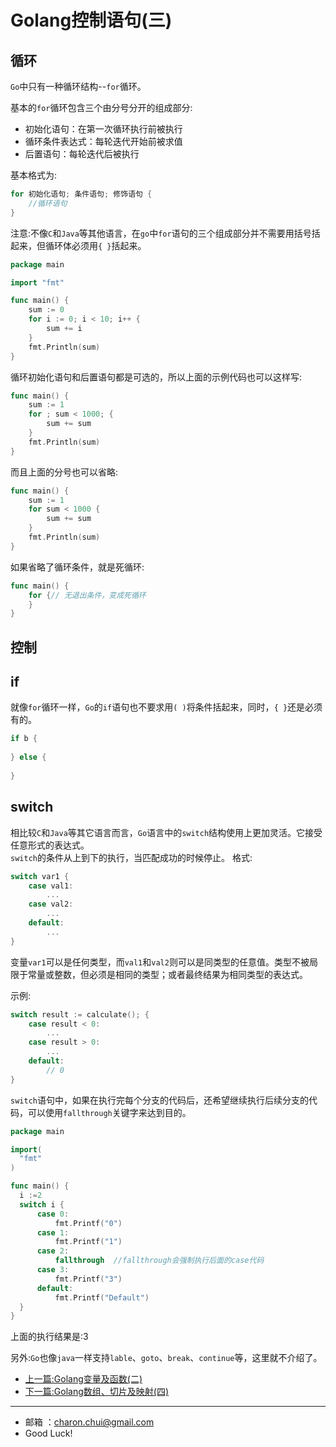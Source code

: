 Golang控制语句(三)
===


## 循环


`Go`中只有一种循环结构--`for`循环。 

基本的`for`循环包含三个由分号分开的组成部分:   

- 初始化语句：在第一次循环执行前被执行 
- 循环条件表达式：每轮迭代开始前被求值 
- 后置语句：每轮迭代后被执行

基本格式为:   
```go
for 初始化语句; 条件语句; 修饰语句 {
    //循环语句
}
```

注意:不像`C`和`Java`等其他语言，在`go`中`for`语句的三个组成部分并不需要用括号括起来，但循环体必须用`{ }`括起来。
```go
package main

import "fmt"

func main() {
    sum := 0
    for i := 0; i < 10; i++ {
        sum += i
    }
    fmt.Println(sum)
}
```
循环初始化语句和后置语句都是可选的，所以上面的示例代码也可以这样写:   
```go
func main() {
    sum := 1
    for ; sum < 1000; {
        sum += sum
    }
    fmt.Println(sum)
}
```

而且上面的分号也可以省略:  
```go
func main() {
    sum := 1
    for sum < 1000 {
        sum += sum
    }
    fmt.Println(sum)
}
```
如果省略了循环条件，就是死循环:   
```go
func main() {
    for {// 无退出条件，变成死循环
    }
}
```

## 控制

if
---

就像`for`循环一样，`Go`的`if`语句也不要求用`( )`将条件括起来，同时，`{ }`还是必须有的。

```go
if b {
    
} else {
    
}
```

switch
---

相比较`C`和`Java`等其它语言而言，`Go`语言中的`switch`结构使用上更加灵活。它接受任意形式的表达式。  
`switch`的条件从上到下的执行，当匹配成功的时候停止。
格式:   
```go
switch var1 {
    case val1:
        ...
    case val2:
        ...
    default:
        ...
}
```

变量`var1`可以是任何类型，而`val1`和`val2`则可以是同类型的任意值。类型不被局限于常量或整数，但必须是相同的类型；或者最终结果为相同类型的表达式。

示例:   
```go
switch result := calculate(); {
    case result < 0:
        ...
    case result > 0:
        ...
    default:
        // 0
}
```
`switch`语句中，如果在执行完每个分支的代码后，还希望继续执行后续分支的代码，可以使用`fallthrough`关键字来达到目的。
```go
package main

import(
  "fmt"
)

func main() {
  i :=2
  switch i {
      case 0:
          fmt.Printf("0")
      case 1:
          fmt.Printf("1")
      case 2:
          fallthrough  //fallthrough会强制执行后面的case代码
      case 3:
          fmt.Printf("3")
      default:
          fmt.Printf("Default")
  }
}
```
上面的执行结果是:3


另外:`Go`也像`java`一样支持`lable`、`goto`、`break`、`continue`等，这里就不介绍了。


- [上一篇:Golang变量及函数(二)](https://github.com/CharonChui/GolangStudyNote/blob/master/2.Golang%E5%8F%98%E9%87%8F%E5%8F%8A%E5%87%BD%E6%95%B0(%E4%BA%8C).md)    
- [下一篇:Golang数组、切片及映射(四)](https://github.com/CharonChui/GolangStudyNote/blob/master/4.Golang%E6%95%B0%E7%BB%84%E3%80%81%E5%88%87%E7%89%87%E5%8F%8A%E6%98%A0%E5%B0%84(%E5%9B%9B).md)


---

- 邮箱 ：charon.chui@gmail.com  
- Good Luck! 
